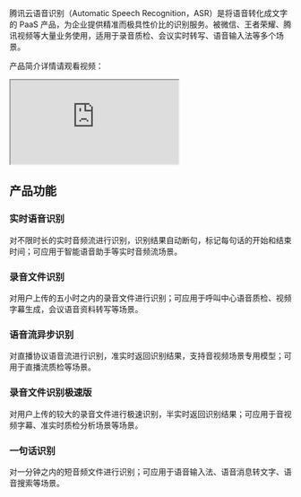 腾讯云语音识别（Automatic Speech Recognition，ASR）是将语音转化成文字的 PaaS 产品，为企业提供精准而极具性价比的识别服务。被微信、王者荣耀、腾讯视频等大量业务使用，适用于录音质检、会议实时转写、语音输入法等多个场景。
   
产品简介详情请观看视频：
<div class="doc-video-mod"><iframe src="https://cloud.tencent.com/edu/learning/quick-play/1669-11995?source=gw.doc.media&withPoster=1&notip=1"></iframe></div>

## 产品功能

### 实时语音识别
对不限时长的实时音频流进行识别，识别结果自动断句，标记每句话的开始和结束时间；可应用于智能语音助手等实时音频流场景。

### 录音文件识别
对用户上传的五小时之内的录音文件进行识别；可应用于呼叫中心语音质检、视频字幕生成，会议语音资料转写等场景。

### 语音流异步识别
对直播协议语音流进行识别，准实时返回识别结果，支持音视频场景专用模型；可用于直播流质检等场景。

### 录音文件识别极速版
对用户上传的较大的录音文件进行极速识别，半实时返回识别结果；可应用于音视频字幕、准实时质检分析场景等场景。

### 一句话识别
对一分钟之内的短音频文件进行识别；可应用于语音输入法、语音消息转文字、语音搜索等场景。
